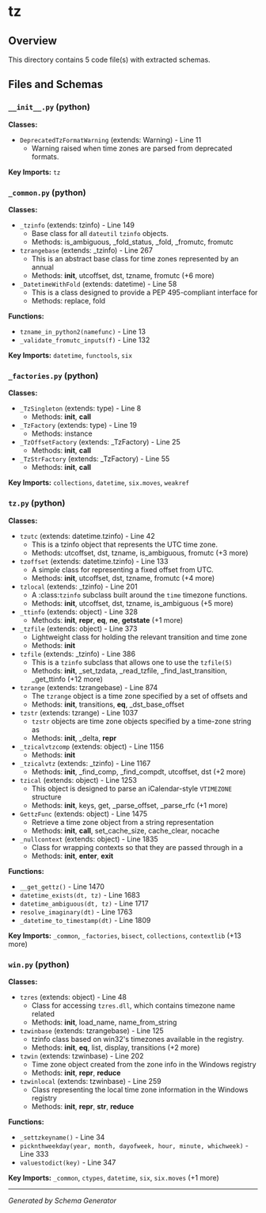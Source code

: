 # tz

## Overview

This directory contains 5 code file(s) with extracted schemas.

## Files and Schemas

### `__init__.py` (python)

**Classes:**
- `DeprecatedTzFormatWarning` (extends: Warning) - Line 11
  - Warning raised when time zones are parsed from deprecated formats.

**Key Imports:** `tz`

### `_common.py` (python)

**Classes:**
- `_tzinfo` (extends: tzinfo) - Line 149
  - Base class for all ``dateutil`` ``tzinfo`` objects.
  - Methods: is_ambiguous, _fold_status, _fold, _fromutc, fromutc
- `tzrangebase` (extends: _tzinfo) - Line 267
  - This is an abstract base class for time zones represented by an annual
  - Methods: __init__, utcoffset, dst, tzname, fromutc (+6 more)
- `_DatetimeWithFold` (extends: datetime) - Line 58
  - This is a class designed to provide a PEP 495-compliant interface for
  - Methods: replace, fold

**Functions:**
- `tzname_in_python2(namefunc)` - Line 13
- `_validate_fromutc_inputs(f)` - Line 132

**Key Imports:** `datetime`, `functools`, `six`

### `_factories.py` (python)

**Classes:**
- `_TzSingleton` (extends: type) - Line 8
  - Methods: __init__, __call__
- `_TzFactory` (extends: type) - Line 19
  - Methods: instance
- `_TzOffsetFactory` (extends: _TzFactory) - Line 25
  - Methods: __init__, __call__
- `_TzStrFactory` (extends: _TzFactory) - Line 55
  - Methods: __init__, __call__

**Key Imports:** `collections`, `datetime`, `six.moves`, `weakref`

### `tz.py` (python)

**Classes:**
- `tzutc` (extends: datetime.tzinfo) - Line 42
  - This is a tzinfo object that represents the UTC time zone.
  - Methods: utcoffset, dst, tzname, is_ambiguous, fromutc (+3 more)
- `tzoffset` (extends: datetime.tzinfo) - Line 133
  - A simple class for representing a fixed offset from UTC.
  - Methods: __init__, utcoffset, dst, tzname, fromutc (+4 more)
- `tzlocal` (extends: _tzinfo) - Line 201
  - A :class:`tzinfo` subclass built around the ``time`` timezone functions.
  - Methods: __init__, utcoffset, dst, tzname, is_ambiguous (+5 more)
- `_ttinfo` (extends: object) - Line 328
  - Methods: __init__, __repr__, __eq__, __ne__, __getstate__ (+1 more)
- `_tzfile` (extends: object) - Line 373
  - Lightweight class for holding the relevant transition and time zone
  - Methods: __init__
- `tzfile` (extends: _tzinfo) - Line 386
  - This is a ``tzinfo`` subclass that allows one to use the ``tzfile(5)``
  - Methods: __init__, _set_tzdata, _read_tzfile, _find_last_transition, _get_ttinfo (+12 more)
- `tzrange` (extends: tzrangebase) - Line 874
  - The ``tzrange`` object is a time zone specified by a set of offsets and
  - Methods: __init__, transitions, __eq__, _dst_base_offset
- `tzstr` (extends: tzrange) - Line 1037
  - ``tzstr`` objects are time zone objects specified by a time-zone string as
  - Methods: __init__, _delta, __repr__
- `_tzicalvtzcomp` (extends: object) - Line 1156
  - Methods: __init__
- `_tzicalvtz` (extends: _tzinfo) - Line 1167
  - Methods: __init__, _find_comp, _find_compdt, utcoffset, dst (+2 more)
- `tzical` (extends: object) - Line 1253
  - This object is designed to parse an iCalendar-style ``VTIMEZONE`` structure
  - Methods: __init__, keys, get, _parse_offset, _parse_rfc (+1 more)
- `GettzFunc` (extends: object) - Line 1475
  - Retrieve a time zone object from a string representation
  - Methods: __init__, __call__, set_cache_size, cache_clear, nocache
- `_nullcontext` (extends: object) - Line 1835
  - Class for wrapping contexts so that they are passed through in a
  - Methods: __init__, __enter__, __exit__

**Functions:**
- `__get_gettz()` - Line 1470
- `datetime_exists(dt, tz)` - Line 1683
- `datetime_ambiguous(dt, tz)` - Line 1717
- `resolve_imaginary(dt)` - Line 1763
- `_datetime_to_timestamp(dt)` - Line 1809

**Key Imports:** `_common`, `_factories`, `bisect`, `collections`, `contextlib` (+13 more)

### `win.py` (python)

**Classes:**
- `tzres` (extends: object) - Line 48
  - Class for accessing ``tzres.dll``, which contains timezone name related
  - Methods: __init__, load_name, name_from_string
- `tzwinbase` (extends: tzrangebase) - Line 125
  - tzinfo class based on win32's timezones available in the registry.
  - Methods: __init__, __eq__, list, display, transitions (+2 more)
- `tzwin` (extends: tzwinbase) - Line 202
  - Time zone object created from the zone info in the Windows registry
  - Methods: __init__, __repr__, __reduce__
- `tzwinlocal` (extends: tzwinbase) - Line 259
  - Class representing the local time zone information in the Windows registry
  - Methods: __init__, __repr__, __str__, __reduce__

**Functions:**
- `_settzkeyname()` - Line 34
- `picknthweekday(year, month, dayofweek, hour, minute, whichweek)` - Line 333
- `valuestodict(key)` - Line 347

**Key Imports:** `_common`, `ctypes`, `datetime`, `six`, `six.moves` (+1 more)

---
*Generated by Schema Generator*
